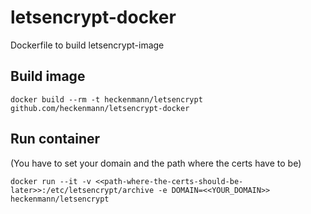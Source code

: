 # letsencrypt-docker
Dockerfile to build letsencrypt-image

## Build image
```
docker build --rm -t heckenmann/letsencrypt github.com/heckenmann/letsencrypt-docker
```

## Run container
(You have to set your domain and the path where the certs have to be)
```
docker run --it -v <<path-where-the-certs-should-be-later>>:/etc/letsencrypt/archive -e DOMAIN=<<YOUR_DOMAIN>> heckenmann/letsencrypt
```

